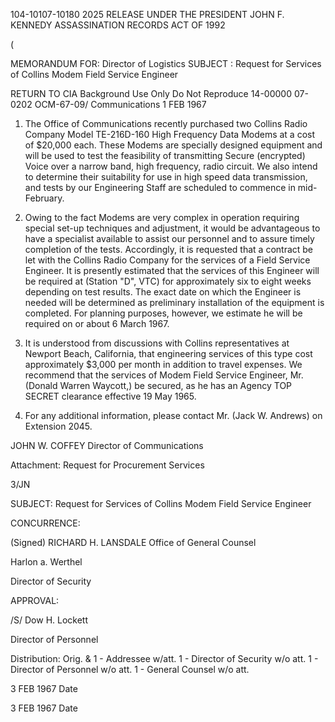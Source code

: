104-10107-10180 2025 RELEASE UNDER THE PRESIDENT JOHN F. KENNEDY ASSASSINATION RECORDS ACT OF 1992

(

MEMORANDUM FOR: Director of Logistics
SUBJECT : Request for Services of Collins Modem Field Service
Engineer

RETURN TO CIA
Background Use Only
Do Not Reproduce
14-00000
07-0202
OCM-67-09/
Communications
1 FEB 1967

1. The Office of Communications recently purchased two Collins Radio
Company Model TE-216D-160 High Frequency Data Modems at a cost of $20,000
each. These Modems are specially designed equipment and will be used to
test the feasibility of transmitting Secure (encrypted) Voice over a narrow
band, high frequency, radio circuit. We also intend to determine their
suitability for use in high speed data transmission, and tests by our
Engineering Staff are scheduled to commence in mid-February.

2. Owing to the fact Modems are very complex in operation requiring
special set-up techniques and adjustment, it would be advantageous to have
a specialist available to assist our personnel and to assure timely completion
of the tests. Accordingly, it is requested that a contract be let with the
Collins Radio Company for the services of a Field Service Engineer. It is
presently estimated that the services of this Engineer will be required at
(Station "D", VTC) for approximately six to eight weeks depending on test
results. The exact date on which the Engineer is needed will be determined
as preliminary installation of the equipment is completed. For planning
purposes, however, we estimate he will be required on or about 6 March 1967.

3. It is understood from discussions with Collins representatives at
Newport Beach, California, that engineering services of this type cost
approximately $3,000 per month in addition to travel expenses. We recommend
that the services of Modem Field Service Engineer, Mr. (Donald Warren Waycott,)
be secured, as he has an Agency TOP SECRET clearance effective 19 May 1965.

4. For any additional information, please contact Mr. (Jack W. Andrews)
on Extension 2045.

JOHN W. COFFEY
Director of Communications

Attachment:
Request for Procurement Services

3/JN

SUBJECT: Request for Services of Collins Modem Field Service
Engineer

CONCURRENCE:

(Signed) RICHARD H. LANSDALE
Office of General Counsel

Harlon a. Werthel

Director of Security

APPROVAL:

/S/ Dow H. Lockett

Director of Personnel

Distribution:
Orig. & 1 - Addressee w/att.
1 - Director of Security w/o att.
1 - Director of Personnel w/o att.
1 - General Counsel w/o att.

3 FEB 1967
Date

3 FEB 1967
Date

